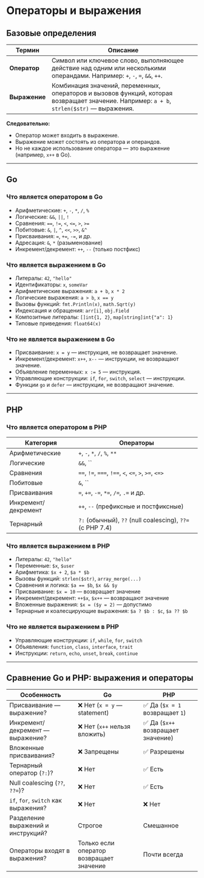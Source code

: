 # Операторы и выражения

## Базовые определения

| Термин     | Описание |
|------------|----------|
| **Оператор** | Символ или ключевое слово, выполняющее действие над одним или несколькими операндами. Например: `+`, `-`, `=`, `&&`, `++`. |
| **Выражение** | Комбинация значений, переменных, операторов и вызовов функций, которая возвращает значение. Например: `a + b`, `strlen($str)` — выражения. |

**Следовательно:**

- Оператор может входить в выражение.
- Выражение может состоять из оператора и операндов.
- Но не каждое использование оператора — это выражение (например, `x++` в Go).

---

## Go

### Что является оператором в Go

- Арифметические: `+`, `-`, `*`, `/`, `%`
- Логические: `&&`, `||`, `!`
- Сравнения: `==`, `!=`, `<`, `<=`, `>`, `>=`
- Побитовые: `&`, `|`, `^`, `<<`, `>>`, `&^`
- Присваивания: `=`, `+=`, `-=`, и др.
- Адресация: `&`, `*` (разыменование)
- Инкремент/декремент: `++`, `--` (только постфикс)

### Что является выражением в Go

- Литералы: `42`, `"hello"`
- Идентификаторы: `x`, `someVar`
- Арифметические выражения: `a + b`, `x * 2`
- Логические выражения: `a > b`, `x == y`
- Вызовы функций: `fmt.Println(x)`, `math.Sqrt(y)`
- Индексация и обращения: `arr[i]`, `obj.Field`
- Композитные литералы: `[]int{1, 2}`, `map[string]int{"a": 1}`
- Типовые приведения: `float64(x)`

### Что не является выражением в Go

- Присваивание: `x = y` — инструкция, не возвращает значение.
- Инкремент/декремент: `x++`, `x--` — инструкции, не возвращают значение.
- Объявление переменных: `x := 5` — инструкция.
- Управляющие конструкции: `if`, `for`, `switch`, `select` — инструкции.
- Функции `go` и `defer` — инструкции, не возвращают значение.

---

## PHP

### Что является оператором в PHP

| Категория         | Операторы |
|-------------------|-----------|
| Арифметические     | `+`, `-`, `*`, `/`, `%`, `**` |
| Логические         | `&&`, `` |
| Сравнения          | `==`, `!=`, `===`, `!==`, `<`, `<=`, `>`, `>=`, `<=>` |
| Побитовые          | `&`, `` |
| Присваивания       | `=`, `+=`, `-=`, `*=`, `/=`, `.=` и др. |
| Инкремент/декремент| `++`, `--` (префиксные и постфиксные) |
| Тернарный          | `?:` (обычный), `??` (null coalescing), `??=` (с PHP 7.4) |

### Что является выражением в PHP

- Литералы: `42`, `"hello"`
- Переменные: `$x`, `$user`
- Арифметика: `$x + 2`, `$a * $b`
- Вызовы функций: `strlen($str)`, `array_merge(...)`
- Сравнения и логика: `$a == $b`, `$x && $y`
- Присваивание: `$x = 10` — возвращает значение
- Инкремент/декремент: `++$x`, `$x++` — возвращают значение
- Вложенные выражения: `$x = ($y = 2)` — допустимо
- Тернарные и коалесцирующие выражения: `$a ? $b : $c`, `$a ?? $b`

### Что не является выражением в PHP

- Управляющие конструкции: `if`, `while`, `for`, `switch`
- Объявления: `function`, `class`, `interface`, `trait`
- Инструкции: `return`, `echo`, `unset`, `break`, `continue`

---

## Сравнение Go и PHP: выражения и операторы

| Особенность                      | Go                              | PHP                                 |
|----------------------------------|----------------------------------|--------------------------------------|
| Присваивание — выражение?        | ❌ Нет (`x = y` — statement)     | ✅ Да (`$x = 1` возвращает `1`)      |
| Инкремент/декремент — выражение? | ❌ Нет (`x++` нельзя вложить)    | ✅ Да (`$x++` возвращает значение)   |
| Вложенные присваивания?          | ❌ Запрещены                     | ✅ Разрешены                         |
| Тернарный оператор (`?:`)?       | ❌ Нет                           | ✅ Есть                              |
| Null coalescing (`??`, `??=`)?   | ❌ Нет                           | ✅ Есть                              |
| `if`, `for`, `switch` как выражения? | ❌ Нет                       | ❌ Нет                              |
| Разделение выражений и инструкций? | Строгое                        | Смешанное                            |
| Операторы входят в выражения?    | Только если оператор возвращает значение | Почти всегда                  |
